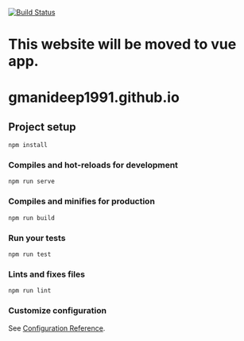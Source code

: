 [![Build Status](https://travis-ci.org/gmanideep1991/personal.svg?branch=master)](https://travis-ci.org/gmanideep1991/personal)

# This website will be moved to vue app.

# gmanideep1991.github.io

## Project setup

```
npm install
```

### Compiles and hot-reloads for development

```
npm run serve
```

### Compiles and minifies for production

```
npm run build
```

### Run your tests

```
npm run test
```

### Lints and fixes files

```
npm run lint
```

### Customize configuration

See [Configuration Reference](https://cli.vuejs.org/config/).
